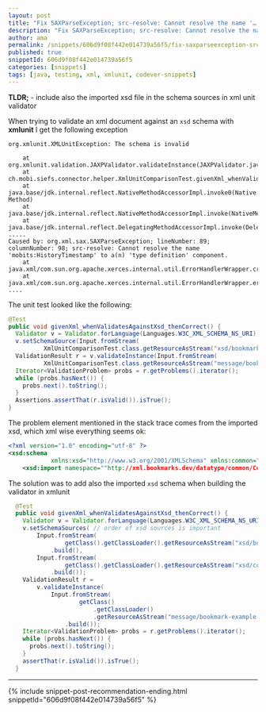 ```yaml
---
layout: post
title: "Fix SAXParseException; src-resolve: Cannot resolve the name '…' to a(n) 'type definition' component in Xml unit schema validation"
description: "Fix SAXParseException; src-resolve: Cannot resolve the name '…' to a(n) 'type definition' component in Xml unit schema validation code snippet"
author: ama
permalink: /snippets/606d9f08f442e014739a56f5/fix-saxparseexception-src-resolve-cannot-resolve-the-name-to-a-n-type-definition-component-in-xml-unit-schema-validation
published: true
snippetId: 606d9f08f442e014739a56f5
categories: [snippets]
tags: [java, testing, xml, xmlunit, codever-snippets]
---
```


**TLDR;** - include also the imported xsd file in the schema sources in xml unit validator

When trying to validate an xml document against an `xsd` schema with **xmlunit** I get the following exception

```shell
org.xmlunit.XMLUnitException: The schema is invalid

	at org.xmlunit.validation.JAXPValidator.validateInstance(JAXPValidator.java:81)
	at ch.mobi.siefs.connector.helper.XmlUnitComparisonTest.givenXml_whenValidatesAgainstXsd_thenCorrect(XmlUnitComparisonTest.java:48)
	at java.base/jdk.internal.reflect.NativeMethodAccessorImpl.invoke0(Native Method)
	at java.base/jdk.internal.reflect.NativeMethodAccessorImpl.invoke(NativeMethodAccessorImpl.java:62)
	at java.base/jdk.internal.reflect.DelegatingMethodAccessorImpl.invoke(DelegatingMethodAccessorImpl.java:43)
.....
Caused by: org.xml.sax.SAXParseException; lineNumber: 89; columnNumber: 98; src-resolve: Cannot resolve the name 'mobits:HistoryTimestamp' to a(n) 'type definition' component.
	at java.xml/com.sun.org.apache.xerces.internal.util.ErrorHandlerWrapper.createSAXParseException(ErrorHandlerWrapper.java:204)
	at java.xml/com.sun.org.apache.xerces.internal.util.ErrorHandlerWrapper.error(ErrorHandlerWrapper.java:135)
....
```

The unit test looked like the following:

```java
@Test
public void givenXml_whenValidatesAgainstXsd_thenCorrect() {
  Validator v = Validator.forLanguage(Languages.W3C_XML_SCHEMA_NS_URI);
  v.setSchemaSource(Input.fromStream(
          XmlUnitComparisonTest.class.getResourceAsStream("xsd/bookmark.xsd")).build());
  ValidationResult r = v.validateInstance(Input.fromStream(
          XmlUnitComparisonTest.class.getResourceAsStream("message/bookmark-example.xml")).build());
  Iterator<ValidationProblem> probs = r.getProblems().iterator();
  while (probs.hasNext()) {
    probs.next().toString();
  }
  Assertions.assertThat(r.isValid()).isTrue();
}

```

The problem element mentioned in the stack trace comes from the imported xsd, which xml wise everything seems ok:


```xml
<?xml version="1.0" encoding="utf-8" ?>
<xsd:schema
            xmlns:xsd="http://www.w3.org/2001/XMLSchema" xmlns:common="http://xml.bookmarks.dev/datatype/common/Commons/v3">
    <xsd:import namespace=""http://xml.bookmarks.dev/datatype/common/Commons/v3" schemaLocation="common-Commons-3.0.xsd"/>
```

The solution was to add also the imported `xsd` schema when building the validator in xmlunit

```java
  @Test
  public void givenXml_whenValidatesAgainstXsd_thenCorrect() {
    Validator v = Validator.forLanguage(Languages.W3C_XML_SCHEMA_NS_URI);
    v.setSchemaSources( // order of xsd sources is important
        Input.fromStream(
                getClass().getClassLoader().getResourceAsStream("xsd/bookmarks.xsd"))
            .build(),
        Input.fromStream(
                getClass().getClassLoader().getResourceAsStream("xsd/common-Commons-3.0.xsd"))
            .build());
    ValidationResult r =
        v.validateInstance(
            Input.fromStream(
                    getClass()
                        .getClassLoader()
                        .getResourceAsStream("message/bookmark-example.xml"))
                .build());
    Iterator<ValidationProblem> probs = r.getProblems().iterator();
    while (probs.hasNext()) {
      probs.next().toString();
    }
    assertThat(r.isValid()).isTrue();
  }
```

<hr/>


 {% include snippet-post-recommendation-ending.html snippetId="606d9f08f442e014739a56f5" %}
